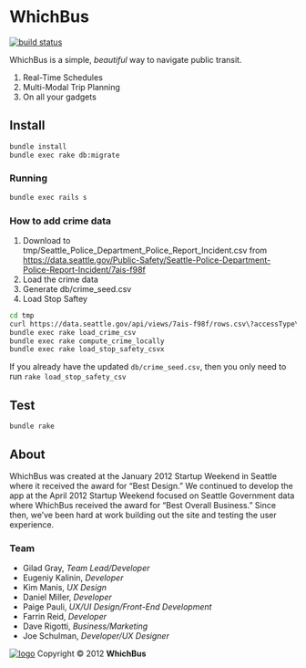 # WhichBus
[![build status](https://secure.travis-ci.org/whichbus/whichbus.png?branch=master)](https://secure.travis-ci.org/whichbus/whichbus)

WhichBus is a simple, _beautiful_ way to navigate public transit.

1. Real-Time Schedules
2. Multi-Modal Trip Planning
3. On all your gadgets

## Install

```bash
bundle install
bundle exec rake db:migrate
```
### Running

```bash
bundle exec rails s
```

### How to add crime data

1. Download to tmp/Seattle_Police_Department_Police_Report_Incident.csv from https://data.seattle.gov/Public-Safety/Seattle-Police-Department-Police-Report-Incident/7ais-f98f
2. Load the crime data
3. Generate db/crime_seed.csv
4. Load Stop Saftey

```bash
cd tmp
curl https://data.seattle.gov/api/views/7ais-f98f/rows.csv\?accessType\=DOWNLOAD | sed -n '/[^,]/p' > Seattle_Police_Department_Police_Report_Incident.csv
bundle exec rake load_crime_csv
bundle exec rake compute_crime_locally
bundle exec rake load_stop_safety_csvx
```

If you already have the updated `db/crime_seed.csv`, then you only need to run `rake load_stop_safety_csv`

## Test

`bundle rake`


## About 

WhichBus was created at the January 2012 Startup Weekend in Seattle where it received the award for “Best Design.” We continued to develop the app at the April 2012 Startup Weekend focused on Seattle Government data where WhichBus received the award for “Best Overall Business.” Since then, we’ve been hard at work building out the site and testing the user experience.

### Team
* Gilad Gray, *Team Lead/Developer*
* Eugeniy Kalinin, *Developer*
* Kim Manis, *UX Design*
* Daniel Miller, *Developer*
* Paige Pauli, *UX/UI Design/Front-End Development*
* Farrin Reid, *Developer*
* Dave Rigotti, *Business/Marketing*
* Joe Schulman, *Developer/UX Designer*

[![logo](https://raw.github.com/whichbus/whichbus/master/app/assets/images/logo.png)](http://whichbus.org)
Copyright &copy; 2012 **WhichBus**